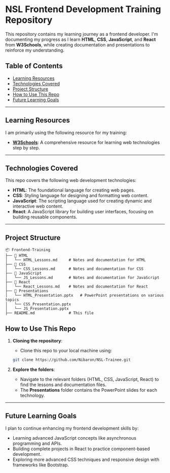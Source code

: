 # NSL Frontend Development Training Repository

This repository contains my learning journey as a frontend developer. I'm documenting my progress as I learn **HTML**, **CSS**, **JavaScript**, and **React** from **W3Schools**, while creating documentation and presentations to reinforce my understanding.

## Table of Contents
- [Learning Resources](#learning-resources)
- [Technologies Covered](#technologies-covered)
- [Project Structure](#project-structure)
- [How to Use This Repo](#how-to-use-this-repo)
- [Future Learning Goals](#future-learning-goals)

---

## Learning Resources
I am primarily using the following resource for my training:
- **[W3Schools](https://www.w3schools.com/)**: A comprehensive resource for learning web technologies step by step.

---

## Technologies Covered
This repo covers the following web development technologies:
- **HTML**: The foundational language for creating web pages.
- **CSS**: Styling language for designing and formatting web content.
- **JavaScript**: The scripting language used for creating dynamic and interactive web content.
- **React**: A JavaScript library for building user interfaces, focusing on building reusable components.

---

## Project Structure
```plaintext
📦 Frontend-Training
├── 📁 HTML
│   └── HTML_Lessons.md     # Notes and documentation for HTML
├── 📁 CSS
│   └── CSS_Lessons.md      # Notes and documentation for CSS
├── 📁 JavaScript
│   └── JS_Lessons.md       # Notes and documentation for JavaScript
├── 📁 React
│   └── React_Lessons.md    # Notes and documentation for React
├── 📁 Presentations
│   └── HTML_Presentation.pptx   # PowerPoint presentations on various topics
│   └── CSS_Presentation.pptx
│   └── JS_Presentation.pptx
├── README.md               # This file

```
## How to Use This Repo

1.  **Cloning the repository**:
    -   Clone this repo to your local machine using:
     ```bash
    git clone https://github.com/Nibaron/NSL-Trainee.git 
    ```
        
2.  **Explore the folders**:
    -   Navigate to the relevant folders (HTML, CSS, JavaScript, React) to find the lessons and documentation files.
    -   The **Presentations** folder contains the PowerPoint slides for each technology.

----------

## Future Learning Goals

I plan to continue enhancing my frontend development skills by:

-   Learning advanced JavaScript concepts like asynchronous programming and APIs.
-   Building complete projects in React to practice component-based development.
-   Exploring more advanced CSS techniques and responsive design with frameworks like Bootstrap.
